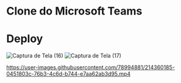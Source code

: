 # Clone do Microsoft Teams




# Deploy

![Captura de Tela (16)](https://user-images.githubusercontent.com/78994881/214363495-c9331c83-984f-4822-ad07-7c43c10d139a.png)
![Captura de Tela (17)](https://user-images.githubusercontent.com/78994881/214363506-4667e727-834a-4538-af0c-7dd0f1a777d1.png)

https://user-images.githubusercontent.com/78994881/214360185-0451803c-76b3-4c6d-b744-e7aa62ab3d95.mp4

